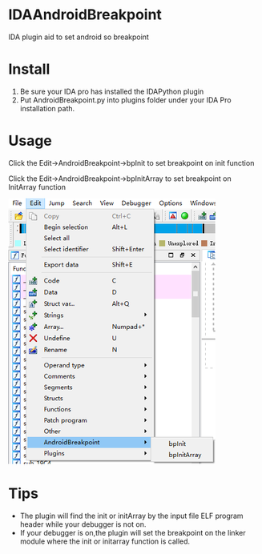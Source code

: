 # IDAAndroidBreakpoint
IDA plugin aid to set android so breakpoint
# Install
1. Be sure your IDA pro has installed the IDAPython plugin
2. Put AndroidBreakpoint.py into plugins folder under your IDA Pro installation path.
# Usage
Click the Edit->AndroidBreakpoint->bpInit to set breakpoint on init function

Click the Edit->AndroidBreakpoint->bpInitArray to set breakpoint on InitArray function

![](pic/1.png)

# Tips
- The plugin will find the init or initArray by the input file ELF program header while your debugger is not on.
- If your debugger is on,the plugin will set the breakpoint on the linker module where the init or initarray function is called.
